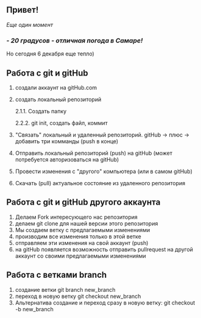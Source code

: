 ## Привет!
*Еще один момент*

### *- 20 градусов - отличная погода в Самаре!* ###
Но сегодня 6 декабря еще тепло)

## Работа с git и gitHub ##

1. создали аккаунт на gitHub.com
2. создать локальный репозиторий

    2.1.1. Создать папку

    2.2.2. git init, создать файл, коммит

3. "Связать" локальный и удаленный репозиторий. gitHub -> плюс -> добавить три комманды (push в конце)

4. Отправить локальный репозиторий (push) на gitHub (может потребуется авторизоваться на gitHub)

5. Провести изменения с "другого" компьютера (или в самом gitHub)

6. Скачать (pull) актуальное состояние из удаленного репозитория

## Работа с git и gitHub другого аккаунта ##

1. Делаем Fork интересующего нас репозитория
2. делаем git clone для нашей версии этого репозитория
3. Мы создаем ветку с предлагаемыми изменениями
4. производим все изменения только в этой ветке
5. отправляем эти изменения на свой аккаунт (push)
6. на gitHub появляется возможность отправить pullrequest на другой аккаунт со своими предлагаемыми изменениями

## Работа с ветками branch ##

1. создание ветки  git branch new_branch
2. переход в новую ветку git checkout new_branch
3. Альтернатива создание и переход сразу в новую ветку: git checkout -b new_branch

